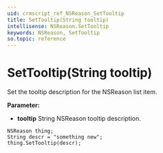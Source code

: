 ```yaml
---
uid: crmscript_ref_NSReason_SetTooltip
title: SetTooltip(String tooltip)
intellisense: NSReason.SetTooltip
keywords: NSReason, SetTooltip
so.topic: reference
---
```


# SetTooltip(String tooltip)

Set the tooltip description for the NSReason list item.

**Parameter:** 
* **tooltip** String NSReason tooltip description.

```crmscript
NSReason thing;
String descr = "something new";
thing.SetTooltip(descr);
```

